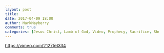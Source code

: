 ```yaml
---
layout: post
title: 
date: 2017-04-09 18:00
author: MarkMayberry
comments: true
categories: [Jesus Christ, Lamb of God, Video, Prophecy, Sacrifice, Sheep, Shepherds, Sin]
---
```

https://vimeo.com/212756334
